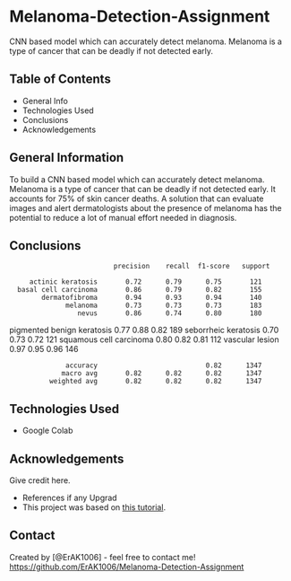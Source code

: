 # Melanoma-Detection-Assignment
CNN based model which can accurately detect melanoma. Melanoma is a type of cancer that can be deadly if not detected early.

## Table of Contents
* General Info
* Technologies Used
* Conclusions
* Acknowledgements


## General Information
To build a CNN based model which can accurately detect melanoma. Melanoma is a type of cancer that can be deadly if not detected early. It accounts for 75% of skin cancer deaths. A solution that can evaluate images and alert dermatologists about the presence of melanoma has the potential to reduce a lot of manual effort needed in diagnosis.

## Conclusions
                              precision    recall  f1-score   support

         actinic keratosis       0.72      0.79      0.75       121
      basal cell carcinoma       0.86      0.79      0.82       155
            dermatofibroma       0.94      0.93      0.94       140
                  melanoma       0.73      0.73      0.73       183
                     nevus       0.86      0.74      0.80       180
                     
pigmented benign keratosis       0.77      0.88      0.82       189
      seborrheic keratosis       0.70      0.73      0.72       121
   squamous cell carcinoma       0.80      0.82      0.81       112
           vascular lesion       0.97      0.95      0.96       146

                  accuracy                           0.82      1347
                 macro avg       0.82      0.82      0.82      1347
              weighted avg       0.82      0.82      0.82      1347


## Technologies Used
- Google Colab

## Acknowledgements
Give credit here.
- References if any Upgrad
- This project was based on [this tutorial]([https://www.example.com](https://augmentor.readthedocs.io/en/master/)).

## Contact
Created by [@ErAK1006] - feel free to contact me!
https://github.com/ErAK1006/Melanoma-Detection-Assignment
